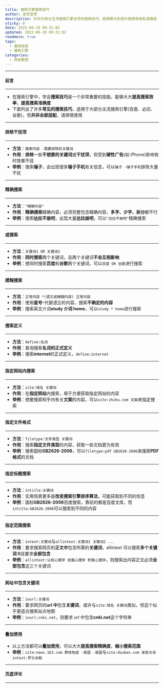 ```yaml
---
title: 搜索引擎搜索技巧
author: 圣奇宝枣
description: 针对大部分主流搜索引擎支持的搜索技巧，能够极大的提升搜索效率和准确度
sticky: 0
date: 2022-06-18 09:31:02
updated: 2022-06-18 09:31:02
readmore: true
tags:
  - 基础技能
  - 搜索引擎
categories:
  - 其他教程
---
```


---

#### **前言**

---

- 在搜索引擎中，学会**搜索技巧**是一个非常重要的技能，能够大大**提高搜索效率**，**提高搜索准确度**
- 下面列出了许多**常见的搜索技巧**，适用于大部分主流搜索引擎(百度、必应、谷歌)，但**并非全部适配**，请择情使用

---

#### **排除干扰项**

---

- **方法**：`搜索内容 -需要排除的关键词`
- **作用**：**排除**一些**不想要的关键词**或**干扰项**，但受到**硬性广告**(如 iPhone)影响有时效果不佳
- **举例**：搜索**锤子**，会出现很多**锤子手机**有关信息，可以`锤子 -锤子手机`排除大量干扰

---

#### **精确搜索**

---

- **方法**：`"精确内容"`
- **作用**：**精确搜索**精确内容，必须完整包含精确内容，**多字、少字、拆分**都不行
- **举例**：搜索**达拉不崩吧**，出现大量**达拉崩吧**，可以`"达拉不崩吧"`精确搜索

---

#### **或搜索**

---

- **方法**：`关键词1 OR 关键词2`
- **作用**：**同时搜索**两个关键词，且两个关键词**不会互相影响**
- **举例**：想同时搜索**百度**和**谷歌**两个关键词，可以`百度 OR 谷歌`进行搜索

---

#### **模糊搜索**

---

- **方法**：`正常内容 *(遗忘或模糊内容) 正常内容`
- **作用**：使用**星号**`*`代替遗忘的内容，搜索**不确定的内容**
- **举例**：搜索英文介词**study 介词 home**，可以`study * home`进行搜索

---

#### **搜索定义**

---

- **方法**：`define:名词`
- **作用**：查询搜索**名词的正式定义**
- **举例**：搜索**internet**的正式定义，`define:internet`

---

#### **指定网站内搜索**

---

- **方法**：`site:域名 关键词`
- **作用**：在**指定网站**内搜索，用于方便获取指定网站的内容
- **举例**：想要搜索知乎内有关**文案**的内容，可以`site:zhihu.com 文案`来指定搜索

---

#### **指定文件格式**

---

- **方法**：`filetype:文件类型 关键词`
- **作用**：搜索**指定文件类型**的内容，获取一些文档更为有效
- **举例**：搜索国标**GB2626-2006**，可以`filetype:pdf GB2626-2006`来搜索**PDF 格式**的文档

---

#### **指定标题搜索**

---

- **方法**：`intitle:关键词`
- **作用**：实用场景更多是**改变搜索引擎排序算法**，可能获取到不同的信息
- **举例**：国标**GB2626-2006**百度搜索，靠前的都是百度文库，而`intitle:GB2626-2006`可以搜索到不同的内容

---

#### **指定范围搜索**

---

- **方法**：`intext:关键词`与`allintext:关键词1 关键词2 ...`
- **作用**：要求搜索网页的**正文中**包含所需的**关键词**，allintext 可以搜索**多个关键词 0**且要求**全部包含**
- **举例**：`allintext:认知心理学 发展心理学 积极心理学`，则搜索出内容正文必须**全部包含**这三个关键词

---

#### **网址中包含关键词**

---

- **方法**：`inurl:关键词`
- **作用**：要求网页的**url 中**包含**关键词**，或许与`site:域名 关键词`类似，但这个似乎更适合搜索站点地图
- **举例**：`inurl:cnki.net`，则要求 url 中包含**cnki.net**这个字符串

---

#### **叠加使用**

- 以上方法都可以**叠加使用**，可以大大**提高搜索精确度**，**缩小搜索范围**
- **举例**：`site:news.163.com 群体免疫 -美国 -英国`与`site:douban.com 亲密关系 intext:罗兰米勒`

---

#### **页底评论**

---
